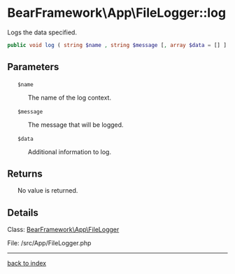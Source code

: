 # BearFramework\App\FileLogger::log

Logs the data specified.

```php
public void log ( string $name , string $message [, array $data = [] ] )
```

## Parameters

&nbsp;&nbsp;&nbsp;&nbsp;&nbsp;&nbsp;`$name`

&nbsp;&nbsp;&nbsp;&nbsp;&nbsp;&nbsp;&nbsp;&nbsp;&nbsp;&nbsp;&nbsp;&nbsp;The name of the log context.

&nbsp;&nbsp;&nbsp;&nbsp;&nbsp;&nbsp;`$message`

&nbsp;&nbsp;&nbsp;&nbsp;&nbsp;&nbsp;&nbsp;&nbsp;&nbsp;&nbsp;&nbsp;&nbsp;The message that will be logged.

&nbsp;&nbsp;&nbsp;&nbsp;&nbsp;&nbsp;`$data`

&nbsp;&nbsp;&nbsp;&nbsp;&nbsp;&nbsp;&nbsp;&nbsp;&nbsp;&nbsp;&nbsp;&nbsp;Additional information to log.

## Returns

&nbsp;&nbsp;&nbsp;&nbsp;&nbsp;&nbsp;No value is returned.

## Details

Class: [BearFramework\App\FileLogger](bearframework.app.filelogger.class.md)

File: /src/App/FileLogger.php

---

[back to index](index.md)

